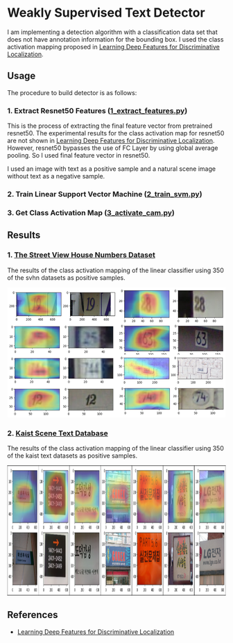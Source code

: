 
# Weakly Supervised Text Detector

I am implementing a detection algorithm with a classification data set that does not have annotation information for the bounding box. I used the class activation mapping proposed in [Learning Deep Features for Discriminative Localization](https://arxiv.org/pdf/1512.04150.pdf).

## Usage

The procedure to build detector is as follows:

### 1. Extract Resnet50 Features ([1_extract_features.py](https://github.com/penny4860/Weakly-Supervised-Text-Detection/blob/master/1_extract_features.py))

This is the process of extracting the final feature vector from pretrained resnet50. The experimental results for the class activation map for resnet50 are not shown in [Learning Deep Features for Discriminative Localization](https://arxiv.org/pdf/1512.04150.pdf). However, resnet50 bypasses the use of FC Layer by using global average pooling. So I used final feature vector in resnet50.

I used an image with text as a positive sample and a natural scene image without text as a negative sample.


### 2. Train Linear Support Vector Machine ([2_train_svm.py](https://github.com/penny4860/Weakly-Supervised-Text-Detection/blob/master/2_train_svm.py))



### 3. Get Class Activation Map ([3_activate_cam.py](https://github.com/penny4860/Weakly-Supervised-Text-Detection/blob/master/3_activate_cam.py))


## Results

### 1. [The Street View House Numbers Dataset](http://ufldl.stanford.edu/housenumbers/)

The results of the class activation mapping of the linear classifier using 350 of the svhn datasets as positive samples.

<img src="svhn_result.png" height="300">

### 2. [Kaist Scene Text Database](http://www.iapr-tc11.org/mediawiki/index.php/KAIST_Scene_Text_Database)

The results of the class activation mapping of the linear classifier using 350 of the kaist text datasets as positive samples.

<img src="kaist_result.png" height="300">


## References

* [Learning Deep Features for Discriminative Localization](https://arxiv.org/pdf/1512.04150.pdf)

